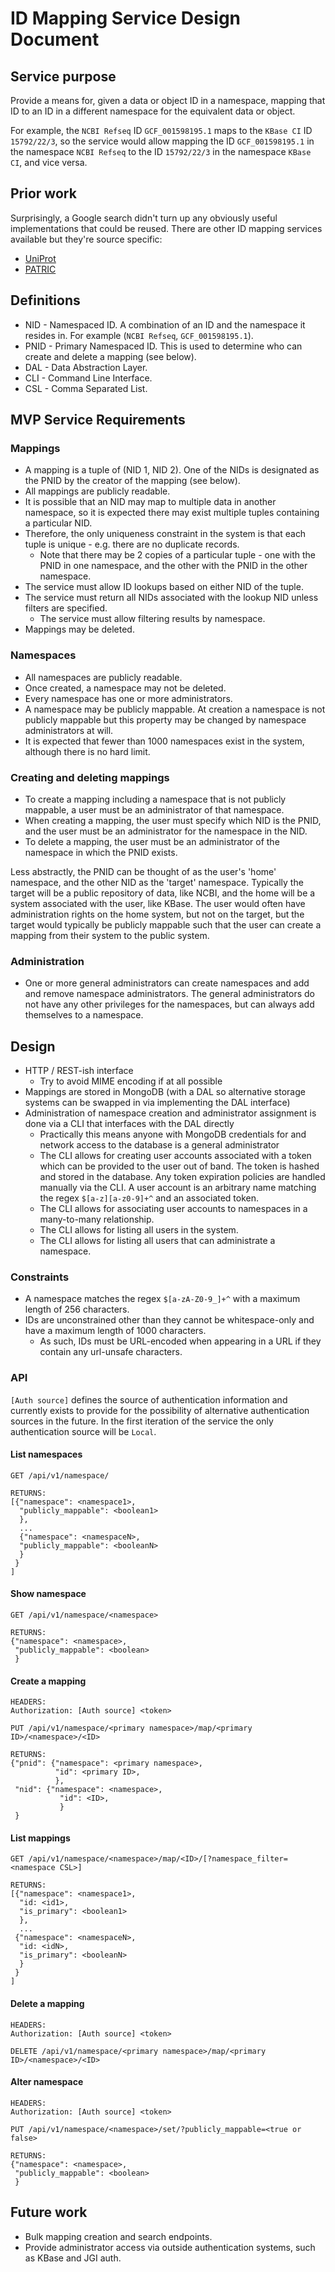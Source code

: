 # ID Mapping Service Design Document

## Service purpose

Provide a means for, given a data or object ID in a namespace, mapping that ID to an ID in a
different namespace for the equivalent data or object.

For example, the `NCBI Refseq` ID `GCF_001598195.1` maps to the `KBase CI` ID `15792/22/3`,
so the service would allow mapping the ID `GCF_001598195.1` in the namespace `NCBI Refseq`
to the ID `15792/22/3` in the namespace `KBase CI`, and vice versa.


## Prior work

Surprisingly, a Google search didn't turn up any obviously useful implementations that could be
reused. There are other ID mapping services available but they're source specific:

* [UniProt](https://www.uniprot.org/mapping/)
* [PATRIC](https://docs.patricbrc.org/user_guide/genome_feature_data_and_tools/id_mapping_tool.html)

## Definitions

* NID - Namespaced ID. A combination of an ID and the namespace it resides in. For example
  (`NCBI Refseq`, `GCF_001598195.1`).
* PNID - Primary Namespaced ID. This is used to determine who can create and delete a mapping (see
  below).
* DAL - Data Abstraction Layer.
* CLI - Command Line Interface.
* CSL - Comma Separated List.

## MVP Service Requirements

### Mappings

* A mapping is a tuple of (NID 1, NID 2). One of the NIDs is designated as the PNID by the 
  creator of the mapping (see below).
* All mappings are publicly readable.
* It is possible that an NID may map to multiple data in another namespace, so
  it is expected there may exist multiple tuples containing a particular NID.
* Therefore, the only uniqueness constraint in the system is that each tuple is unique - e.g.
  there are no duplicate records.
  * Note that there may be 2 copies of a particular tuple - one with the PNID in one namespace,
    and the other with the PNID in the other namespace.
* The service must allow ID lookups based on either NID of the tuple.
* The service must return all NIDs associated with the lookup NID unless filters are specified.
  * The service must allow filtering results by namespace.
* Mappings may be deleted.

### Namespaces

* All namespaces are publicly readable.
* Once created, a namespace may not be deleted.
* Every namespace has one or more administrators.
* A namespace may be publicly mappable. At creation a namespace is not publicly mappable but
  this property may be changed by namespace administrators at will.
* It is expected that fewer than 1000 namespaces exist in the system, although there is no hard
  limit.

### Creating and deleting mappings
* To create a mapping including a namespace that is not publicly mappable, a user must be an
  administrator of that namespace.
* When creating a mapping, the user must specify which NID is the PNID, and the user must be
  an administrator for the namespace in the NID.
* To delete a mapping, the user must be an administrator of the namespace in which the PNID
  exists.

Less abstractly, the PNID can be thought of as the user's 'home' namespace, and the other NID
as the 'target' namespace. Typically the target will be a public repository of data, like NCBI,
and the home will be a system associated with the user, like KBase. The user would often have
administration rights on the home system, but not on the target, but the target would typically
be publicly mappable such that the user can create a mapping from their system to the public
system.

### Administration

* One or more general administrators can create namespaces and add and
  remove namespace administrators. The general administrators do not have any other privileges for
  the namespaces, but can always add themselves to a namespace.

## Design

* HTTP / REST-ish interface
  * Try to avoid MIME encoding if at all possible
* Mappings are stored in MongoDB (with a DAL so alternative storage systems can be swapped in
  via implementing the DAL interface)
* Administration of namespace creation and administrator assignment is done via a CLI that
  interfaces with the DAL directly
  * Practically this means anyone with MongoDB credentials for and network access to the database
    is a general administrator
  * The CLI allows for creating user accounts associated with a token which can be provided to
    the user out of band. The token is hashed and stored in the database. Any token expiration
    policies are handled manually via the CLI. A user account is an arbitrary name matching the
    regex `$[a-z][a-z0-9]+^` and an associated token.
  * The CLI allows for associating user accounts to namespaces in a many-to-many relationship.
  * The CLI allows for listing all users in the system.
  * The CLI allows for listing all users that can administrate a namespace.

### Constraints

* A namespace matches the regex `$[a-zA-Z0-9_]+^` with a maximum length of 256 characters.
* IDs are unconstrained other than they cannot be whitespace-only and have a maximum length of
  1000 characters.
  * As such, IDs must be URL-encoded when appearing in a URL if they contain any url-unsafe
    characters.

### API

`[Auth source]` defines the source of authentication information and currently exists to
provide for the possibility of alternative authentication sources in the future. In the first
iteration of the service the only authentication source will be `Local`.

#### List namespaces

```
GET /api/v1/namespace/

RETURNS:
[{"namespace": <namespace1>,
  "publicly_mappable": <boolean1>
  },
  ...
  {"namespace": <namespaceN>,
  "publicly_mappable": <booleanN>
  }
 }
]
```

#### Show namespace

```
GET /api/v1/namespace/<namespace>

RETURNS:
{"namespace": <namespace>,
 "publicly_mappable": <boolean>
 }
```

#### Create a mapping

```
HEADERS:
Authorization: [Auth source] <token>

PUT /api/v1/namespace/<primary namespace>/map/<primary ID>/<namespace>/<ID>
 
RETURNS:
{"pnid": {"namespace": <primary namespace>,
          "id": <primary ID>,
          },
 "nid": {"namespace": <namespace>,
           "id": <ID>,
           }
 }
```

#### List mappings

```
GET /api/v1/namespace/<namespace>/map/<ID>/[?namespace_filter=<namespace CSL>]

RETURNS:
[{"namespace": <namespace1>,
  "id: <id1>,
  "is_primary": <boolean1>
  },
  ...
 {"namespace": <namespaceN>,
  "id: <idN>,
  "is_primary": <booleanN>
  }
 } 
]
```

#### Delete a mapping

```
HEADERS:
Authorization: [Auth source] <token>

DELETE /api/v1/namespace/<primary namespace>/map/<primary ID>/<namespace>/<ID>
```

#### Alter namespace

```
HEADERS:
Authorization: [Auth source] <token>

PUT /api/v1/namespace/<namespace>/set/?publicly_mappable=<true or false>

RETURNS:
{"namespace": <namespace>,
 "publicly_mappable": <boolean>
 }
```

## Future work

* Bulk mapping creation and search endpoints.
* Provide administrator access via outside authentication systems, such as KBase and JGI auth.

